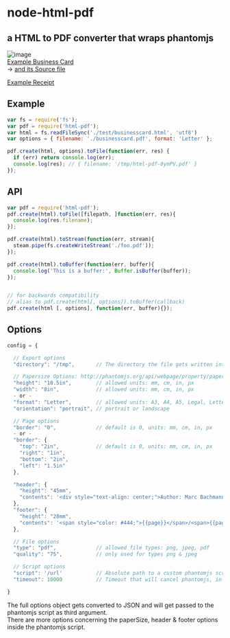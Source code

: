 # node-html-pdf
## a HTML to PDF converter that wraps phantomjs
![image](http://public.admintools.ch/gh/html-pdf/businesscard.png)  
[Example Business Card](http://public.admintools.ch/gh/html-pdf/businesscard.pdf)  
 -> [and its Source file](test/businesscard.html)  

[Example Receipt](http://public.admintools.ch/gh/html-pdf/order.pdf)


## Example
```javascript
var fs = require('fs');
var pdf = require('html-pdf');
var html = fs.readFileSync('./test/businesscard.html', 'utf8')
var options = { filename: './businesscard.pdf', format: 'Letter' };

pdf.create(html, options).toFile(function(err, res) {
  if (err) return console.log(err);
  console.log(res); // { filename: '/tmp/html-pdf-8ymPV.pdf' }
});
```

## API

```js
var pdf = require('html-pdf');
pdf.create(html).toFile([filepath, ]function(err, res){
  console.log(res.filename);
});

pdf.create(html).toStream(function(err, stream){
  steam.pipe(fs.createWriteStream('./foo.pdf'));
});

pdf.create(html).toBuffer(function(err, buffer){
  console.log('This is a buffer:', Buffer.isBuffer(buffer));
});


// for backwards compatibility
// alias to pdf.create(html[, options]).toBuffer(callback)
pdf.create(html [, options], function(err, buffer){});
```


## Options
```javascript
config = {

  // Export options
  "directory": "/tmp",       // The directory the file gets written into if not using .toFile(filename, callback). default: '/tmp'

  // Papersize Options: http://phantomjs.org/api/webpage/property/paper-size.html
  "height": "10.5in",        // allowed units: mm, cm, in, px
  "width": "8in",            // allowed units: mm, cm, in, px
  - or -
  "format": "Letter",        // allowed units: A3, A4, A5, Legal, Letter, Tabloid
  "orientation": "portrait", // portrait or landscape

  // Page options
  "border": "0",             // default is 0, units: mm, cm, in, px
  - or -
  "border": {
    "top": "2in",            // default is 0, units: mm, cm, in, px
    "right": "1in",
    "bottom": "2in",
    "left": "1.5in"
  },

  "header": {
    "height": "45mm",
    "contents": '<div style="text-align: center;">Author: Marc Bachmann</div>'
  },
  "footer": {
    "height": "28mm",
    "contents": '<span style="color: #444;">{{page}}</span>/<span>{{pages}}</span>'
  },

  // File options
  "type": "pdf",             // allowed file types: png, jpeg, pdf
  "quality": "75",           // only used for types png & jpeg

  // Script options
  "script": '/url'           // Absolute path to a custom phantomjs script, use the file in lib/scripts as example
  "timeout": 10000           // Timeout that will cancel phantomjs, in milliseconds

}
```

The full options object gets converted to JSON and will get passed to the phantomjs script as third argument.  
There are more options concerning the paperSize, header & footer options inside the phantomjs script.
